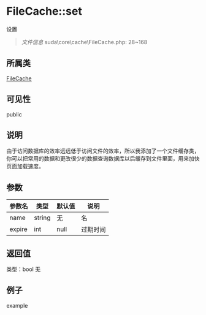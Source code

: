 # FileCache::set
设置
> *文件信息* suda\core\cache\FileCache.php: 28~168
## 所属类 

[FileCache](../FileCache.md)

## 可见性

  public  
## 说明


由于访问数据库的效率远远低于访问文件的效率，所以我添加了一个文件缓存类，
你可以把常用的数据和更改很少的数据查询数据库以后缓存到文件里面，用来加快页面加载速度。

## 参数

| 参数名 | 类型 | 默认值 | 说明 |
|--------|-----|-------|-------|
| name |  string | 无 |  名 |
| expire |  int | null |  过期时间 |

## 返回值
类型：bool
无

## 例子

example